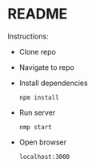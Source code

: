 # README

Instructions:

* Clone repo

* Navigate to repo

* Install dependencies

  `npm install`

* Run server

  `nmp start`

* Open browser

  `localhost:3000`
